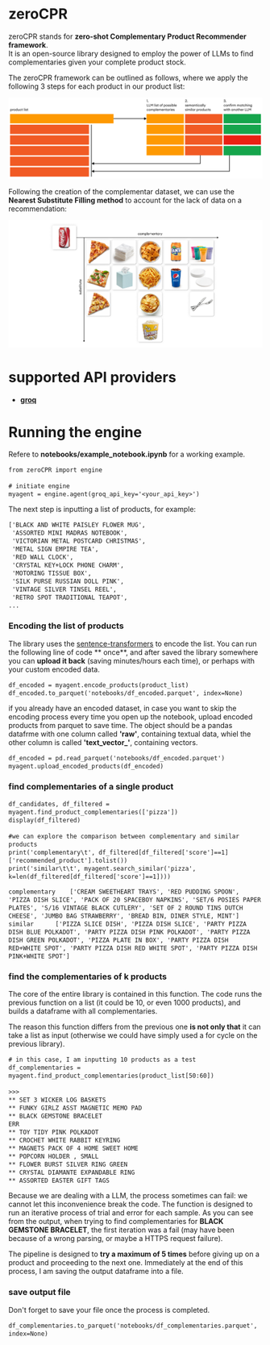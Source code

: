# zeroCPR
zeroCPR stands for **zero-shot Complementary Product Recommender framework**. <br> It is an open-source library designed to employ the power of LLMs to find complementaries given your complete product stock.

The zeroCPR framework can be outlined as follows, where we apply the following 3 steps for each product in our product list:

![alt text](image.png)

Following the creation of the complementar dataset, we can use the **Nearest Substitute Filling method** to account for the lack of data on a recommendation:

![alt text](<complementary - substitute.png>)

# supported API providers

- **[groq](https://groq.com/)**

# Running the engine

Refere to **notebooks/example_notebook.ipynb** for a working example.

```
from zeroCPR import engine

# initiate engine
myagent = engine.agent(groq_api_key='<your_api_key>')
```

The next step is inputting a list of products, for example:

```
['BLACK AND WHITE PAISLEY FLOWER MUG',
 'ASSORTED MINI MADRAS NOTEBOOK',
 'VICTORIAN METAL POSTCARD CHRISTMAS',
 'METAL SIGN EMPIRE TEA',
 'RED WALL CLOCK',
 'CRYSTAL KEY+LOCK PHONE CHARM',
 'MOTORING TISSUE BOX',
 'SILK PURSE RUSSIAN DOLL PINK',
 'VINTAGE SILVER TINSEL REEL',
 'RETRO SPOT TRADITIONAL TEAPOT',
...
```
### Encoding the list of products

The library uses the [sentence-transformers](https://github.com/UKPLab/sentence-transformers) to encode the list. You can run the following line of code ** once**, and after saved the library somewhere you can **upload it back** (saving minutes/hours each time), or perhaps with your custom encoded data.

```
df_encoded = myagent.encode_products(product_list)
df_encoded.to_parquet('notebooks/df_encoded.parquet', index=None)
```

if you already have an encoded dataset, in case you want to skip the encoding process every time you open up the notebook, upload encoded products from parquet to save time. The object should be a pandas datafrme with one column called **'raw'**, containing textual data, whiel the other column is called **'text_vector_'**, containing vectors.

```
df_encoded = pd.read_parquet('notebooks/df_encoded.parquet')
myagent.upload_encoded_products(df_encoded)
```

### find complementaries of a single product

```
df_candidates, df_filtered = myagent.find_product_complementaries(['pizza'])
display(df_filtered)

#we can explore the comparison between complementary and similar products
print('complementary\t', df_filtered[df_filtered['score']==1]['recommended_product'].tolist())
print('similar\t\t', myagent.search_similar('pizza', k=len(df_filtered[df_filtered['score']==1])))
```

```
complementary	 ['CREAM SWEETHEART TRAYS', 'RED PUDDING SPOON', 'PIZZA DISH SLICE', 'PACK OF 20 SPACEBOY NAPKINS', 'SET/6 POSIES PAPER PLATES', 'S/16 VINTAGE BLACK CUTLERY', 'SET OF 2 ROUND TINS DUTCH CHEESE', 'JUMBO BAG STRAWBERRY', 'BREAD BIN, DINER STYLE, MINT']
similar		 ['PIZZA SLICE DISH', 'PIZZA DISH SLICE', 'PARTY PIZZA DISH BLUE POLKADOT', 'PARTY PIZZA DISH PINK POLKADOT', 'PARTY PIZZA DISH GREEN POLKADOT', 'PIZZA PLATE IN BOX', 'PARTY PIZZA DISH RED+WHITE SPOT', 'PARTY PIZZA DISH RED WHITE SPOT', 'PARTY PIZZA DISH PINK+WHITE SPOT']
```

### find the complementaries of k products

The core of the entire library is contained in this function. The code runs the previous function on a list (it could be 10, or even 1000 products), and builds a dataframe with all complementaries. 

The reason this function differs from the previous one **is not only that** it can take a list as input (otherwise we could have simply used a for cycle on the previous library).

```
# in this case, I am inputting 10 products as a test
df_complementaries = myagent.find_product_complementaries(product_list[50:60])

>>>
** SET 3 WICKER LOG BASKETS
** FUNKY GIRLZ ASST MAGNETIC MEMO PAD
** BLACK GEMSTONE BRACELET
ERR
** TOY TIDY PINK POLKADOT
** CROCHET WHITE RABBIT KEYRING
** MAGNETS PACK OF 4 HOME SWEET HOME
** POPCORN HOLDER , SMALL
** FLOWER BURST SILVER RING GREEN
** CRYSTAL DIAMANTE EXPANDABLE RING
** ASSORTED EASTER GIFT TAGS
```

Because we are dealing with a LLM, the process sometimes can fail: we cannot let this inconvenience break the code. The function is designed to run an iterative process of trial and error for each sample. As you can see from the output, when trying to find complementaries for **BLACK GEMSTONE BRACELET**, the first iteration was a fail (may have been because of a wrong parsing, or maybe a HTTPS request failure). 

The pipeline is designed to **try a maximum of 5 times** before giving up on a product and proceeding to the next one. Immediately at the end of this process, I am saving the output dataframe into a file.

### save output file

Don't forget to save your file once the process is completed.

```
df_complementaries.to_parquet('notebooks/df_complementaries.parquet', index=None)
```